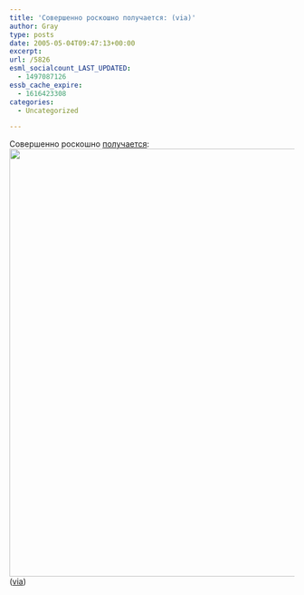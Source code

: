 ```yaml
---
title: 'Совершенно роскошно получается: (via)'
author: Gray
type: posts
date: 2005-05-04T09:47:13+00:00
excerpt:
url: /5826
esml_socialcount_LAST_UPDATED:
  - 1497087126
essb_cache_expire:
  - 1616423308
categories:
  - Uncategorized

---
```








Совершенно роскошно <a href="http://imperium.lenin.ru/LENIN/33/IMG/30-aprelya-008kopirovanie.jpg" target="_blank">получается</a>:  
<img src="https://i0.wp.com/www.searchengines.ru/blog/images/30-aprelya-008kopirovanie.jpg?resize=567%2C756" title="" width="567" height="756" border="0" data-recalc-dims="1" />  
(<a href="http://www.shulenin.info/weblog/2005_05/03_15.52.58/index.htm" target="_blank">via</a>)